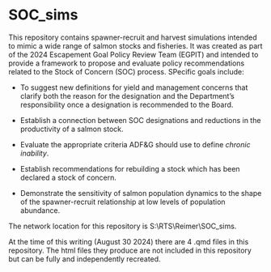 # SOC_sims

This repository contains spawner-recruit and harvest simulations intended to mimic a wide range of salmon stocks and fisheries. It was created as part of the 2024 Escapement Goal Policy Review Team (EGPIT) and intended to provide a framework to propose and evaluate policy recommendations related to the Stock of Concern (SOC) process. SPecific goals include:

-   To suggest new definitions for yield and management concerns that clarify both the reason for the designation and the Department’s responsibility once a designation is recommended to the Board.

-   Establish a connection between SOC designations and reductions in the productivity of a salmon stock.

-   Evaluate the appropriate criteria ADF&G should use to define *chronic inability*.

-   Establish recommendations for rebuilding a stock which has been declared a stock of concern.

-   Demonstrate the sensitivity of salmon population dynamics to the shape of the spawner-recruit relationship at low levels of population abundance.


The network location for this repository is S:\RTS\Reimer\SOC_sims.

At the time of this writing (August 30 2024) there are 4 .qmd files in this repository. The html files they produce are not included in this repository but can be fully and independently recreated.  
